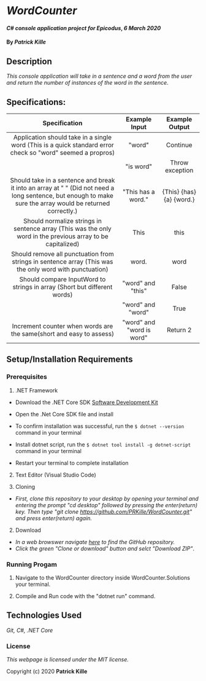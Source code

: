 # _WordCounter_

#### _C# console application project for Epicodus_, _6 March 2020_

#### By _**Patrick Kille**_

## Description

_This console application will take in a sentence and a word from the user and return the number of instances of the word in the sentence._

## Specifications:

| Specification | Example Input | Example Output |
|:-:|:-:|:-:|
| Application should take in a single word (This is a quick standard error check so "word" seemed a propros) | "word" | Continue |
|| "is word" | Throw exception |
| Should take in a sentence and break it into an array at " " (Did not need a long sentence, but enough to make sure the array would be returned correctly.) | "This has a word."| {This} {has} {a} {word.}|
| Should normalize strings in sentence array (This was the only word in the previous array to be capitalized)| This | this |
| Should remove all punctuation from strings in sentence array (This was the only word with punctuation)| word. | word |
| Should compare InputWord to strings in array (Short but different words) | "word" and "this" | False |
|| "word" and "word" | True |
| Increment counter when words are the same(short and easy to assess) | "word" and "word is word" | Return 2 |


## Setup/Installation Requirements

### Prerequisites

1. .NET Framework
* Download the .NET Core SDK [Software Development Kit](https://dotnet.microsoft.com/download)
* Open the .Net Core SDK file and install
* To confirm installation was successful, run the ```$ dotnet --version``` command in your terminal

* Install dotnet script, run the ```$ dotnet tool install -g dotnet-script``` command in your terminal
* Restart your terminal to complete installation
2. Text Editor (Visual Studio Code)

1. Cloning
  * _First, clone this repository to your desktop by opening your terminal and entering the prompt "cd desktop" followed by pressing the enter(return) key. Then type "git clone https://github.com/PRKille/WordCounter.git" and press enter(return) again._

2. Download
  * _In a web browswer navigate [here](https://github.com/PRKille/WordCounter.git) to find the GitHub repository._
  * _Click the green "Clone or download" button and selct "Download ZIP"_.

### Running Progam

1. Navigate to the WordCounter directory inside WordCounter.Solutions your terminal.

2. Compile and Run code with the "dotnet run" command.


## Technologies Used

_Git, C#, .NET Core_

### License

*This webpage is licensed under the MIT license.*

Copyright (c) 2020 **Patrick Kille**